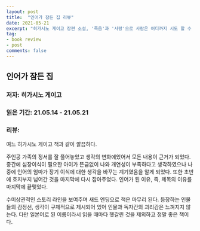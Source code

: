 ```yaml
---
layout: post
title:  "인어가 잠든 집 리뷰"
date: 2021-05-21
excerpt: "히가시노 게이고 장편 소설, '죽음'과 '사랑'으로 사람은 어디까지 시도 할 수 있는가"
tag:
- book review
- post
comments: false
---
```


## 인어가 잠든 집
### 저자: 히가시노 게이고
### 읽은 기간: 21.05.14 - 21.05.21
### 리뷰:
    
여느 히가시노 게이고 책과 같이 깔끔하다.

주인공 가족의 정서를 잘 풀어놓았고 생각의 변화에있어서 모든 내용이 근거가 되었다. 중간에 심장이식이 필요한 아이가 뜬금없이 나와 개연성이 부족하다고 생각하였으나 나중에 인어의 엄마가 장기 이식에 대한 생각을 바꾸는 계기였음을 알게 되었다. 또한 초반에 흐지부지 넘어간 것을 마지막에 다시 잡아주었다. 인어가 된 이유, 즉, 제목의 이유를 마지막에 끝맺었다.

수미상관적인 스토리 라인을 보여주며 새드 엔딩으로 책은 마무리 된다. 등장하는 인물들의 감정선, 생각이 구체적으로 제시되어 있어 인물과 독자간의 괴리감은 느껴지지 않는다. 다만 일본어로 된 이름이라서 읽을 때마다 헷갈린 것을 제외하고 정말 좋은 책이다. 

